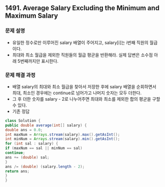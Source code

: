 ## 1491. Average Salary Excluding the Minimum and Maximum Salary
### 문제 설명
- 유일한 정수로만 이루어진 salary 배열이 주어지고, salary[i]는 i번째 직원의 월급이다.
- 최대와 최소 월급을 제외한 직원들의 월급 평균을 반환해라. 실제 답변은 소수점 아래 5번째까지만 표시한다.
​
### 문제 해결 과정
- 배열 salary의 최대와 최소 월급을 찾아서 저장한 후에 salary 배열을 순회하면서 최대, 최소인 경우에는 continue로 넘어가고 나머지 숫자는 모두 더한다.
- 그 후 더한 숫자를 salary - 2로 나누어주면 최대와 최소를 제외한 합의 평균을 구할 수 있다.
- 기존 정답
```java
class Solution {
public double average(int[] salary) {
double ans = 0.0;
int maxNum = Arrays.stream(salary).max().getAsInt();
int minNum = Arrays.stream(salary).min().getAsInt();
for (int sal : salary) {
if (maxNum == sal || minNum == sal)
continue;
ans += (double) sal;
}
ans /= (double) (salary.length - 2);
return ans;
}
}
```
​
-